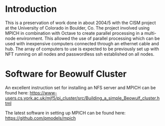 # Introduction
This is a preservation of work done in about 2004/5 with the CISM project at the University of Colorado in Boulder, Co. The project involved using MPICH in combination with Octave to create parallel processing in a multi-node environment. This allowed the use of parallel processing which can be used with inexpensive computers connected through an ethernet cable and hub. The array of computers to use is expected to be previously set up with NFT running on all nodes and passwordless ssh established on all nodes.
# Software for Beowulf Cluster
An excellent instruction set for installing an NFS server and MPICH can be found here: https://www-users.cs.york.ac.uk/mjf5/pi_cluster/src/Building_a_simple_Beowulf_cluster.html

The latest software in setting up MPICH can be found here: https://github.com/pmodels/mpich
